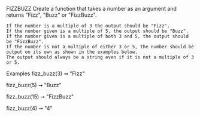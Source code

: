 FIZZBUZZ
Create a function that takes a number as an argument and returns "Fizz", "Buzz" or "FizzBuzz".

    If the number is a multiple of 3 the output should be "Fizz".
    If the number given is a multiple of 5, the output should be "Buzz".
    If the number given is a multiple of both 3 and 5, the output should be "FizzBuzz".
    If the number is not a multiple of either 3 or 5, the number should be output on its own as shown in the examples below.
    The output should always be a string even if it is not a multiple of 3 or 5.

Examples
fizz_buzz(3) ➞ "Fizz"

fizz_buzz(5) ➞ "Buzz"

fizz_buzz(15) ➞ "FizzBuzz"

fizz_buzz(4) ➞ "4"